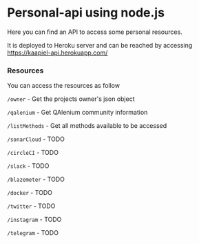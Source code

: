 # Personal-api using node.js

Here you can find an API to access some personal resources.

It is deployed to Heroku server and can be reached by accessing https://kaapiel-api.herokuapp.com/

### Resources
You can access the resources as follow

`/owner` - Get the projects owner's json object

`/qalenium` - Get QAlenium community information

`/listMethods` - Get all methods available to be accessed

`/sonarCloud` - TODO
 
`/circleCI` - TODO

`/slack` - TODO

`/blazemeter` - TODO

`/docker` - TODO

`/twitter` - TODO

`/instagram` - TODO

`/telegram` - TODO